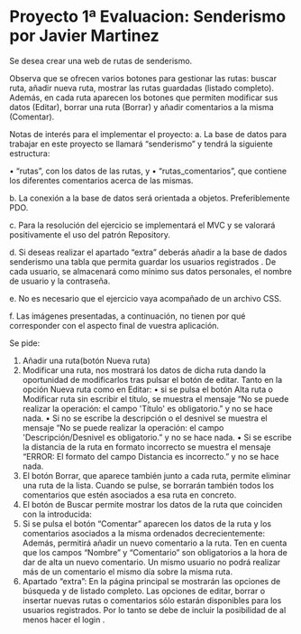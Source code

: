 # Proyecto 1ª Evaluacion: Senderismo por Javier Martinez

Se desea crear una web de rutas de senderismo.

Observa que se ofrecen varios botones para gestionar las rutas: buscar ruta, añadir nueva ruta, mostrar las rutas guardadas (listado completo). Además, en cada ruta aparecen los botones que permiten modificar sus datos (Editar), borrar una ruta (Borrar) y añadir comentarios a la misma (Comentar).

Notas de interés para el implementar el proyecto:
a. La base de datos para trabajar en este proyecto se llamará “senderismo” y tendrá la siguiente estructura:

  • “rutas”, con los datos de las rutas, y
  • “rutas_comentarios”, que contiene los diferentes comentarios acerca de las mismas.

b. La conexión a la base de datos será orientada a objetos. Preferiblemente PDO.

c. Para la resolución del ejercicio se implementará el MVC y se valorará positivamente el uso del patrón Repository.

d. Si deseas realizar el apartado “extra” deberás añadir a la base de dados senderismo una tabla que permita guardar los usuarios registrados . De cada usuario, se almacenará como mínimo sus datos personales, el nombre de usuario y la contraseña.

e. No es necesario que el ejercicio vaya acompañado de un archivo CSS.

f. Las imágenes presentadas, a continuación, no tienen por qué corresponder con el aspecto final de vuestra aplicación.

Se pide:

1. Añadir una ruta(botón Nueva ruta)
2. Modificar una ruta, nos mostrará los datos de dicha ruta dando la oportunidad de modificarlos tras pulsar el botón de editar.
Tanto en la opción Nueva ruta como en Editar:
• si se pulsa el botón Alta ruta o Modificar ruta sin escribir el título, se muestra el mensaje “No se puede realizar la operación: el campo 'Título' es obligatorio.” y no se hace nada.
• Si no se escribe la descripción o el desnivel se muestra el mensaje “No se puede realizar la operación: el campo 'Descripción/Desnivel es obligatorio.” y no se hace nada.
• Si se escribe la distancia de la ruta en formato incorrecto se muestra el mensaje “ERROR: El formato del campo Distancia es incorrecto.” y no se hace nada.
3. El botón Borrar, que aparece también junto a cada ruta, permite eliminar una ruta de la lista. Cuando se pulse, se borrarán también todos los comentarios que estén asociados a esa ruta en concreto.
4. El botón de Buscar permite mostrar los datos de la ruta que coinciden con la introducida:
5. Si se pulsa el botón “Comentar” aparecen los datos de la ruta y los comentarios asociados a la misma ordenados decrecientemente:
Además, permitirá añadir un nuevo comentario a la ruta. Ten en cuenta que los campos “Nombre” y “Comentario” son obligatorios a la hora de dar de alta un nuevo comentario.
Un mismo usuario no podrá realizar más de un comentario el mismo día sobre la misma ruta.
6. Apartado “extra”: En la página principal se mostrarán las opciones de búsqueda y de listado completo. Las opciones de editar, borrar o insertar nuevas rutas o comentarios sólo estarán disponibles para los usuarios registrados. Por lo tanto se debe de incluir la posibilidad de al menos hacer el login .
